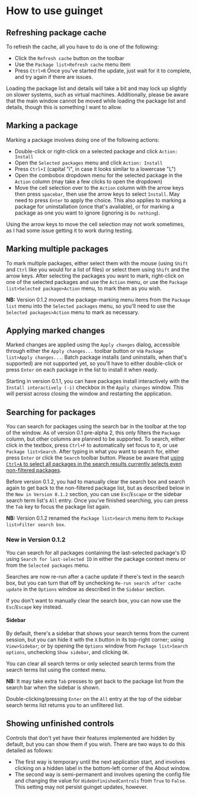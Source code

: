 # How to use guinget

## Refreshing package cache

To refresh the cache, all you have to do is one of the following:
- Click the `Refresh cache` button on the toolbar
- Use the `Package list>Refresh cache` menu item
- Press `Ctrl+R`
Once you've started the update, just wait for it to complete, and try again if there are issues.

Loading the package list and details will take a bit and may lock up slightly on slower systems, such as virtual machines. Additionally, please be aware that the main window cannot be moved while loading the package list and details, though this is something I want to allow.

## Marking a package

Marking a package involves doing one of the following actions:
- Double-click or right-click on a selected package and click `Action: Install`
- Open the `Selected packages` menu and click `Action: Install`
- Press `Ctrl+I` (capital "i", in case it looks similar to a lowercase "L")
- Open the combobox dropdown menu for the selected package in the `Action` column (may take a few clicks to open the dropdown)
- Move the cell selection over to the `Action` column with the arrow keys then press `spacebar`, then use the arrow keys to select `Install`. May need to press `Enter` to apply the choice.
This also applies to marking a package for uninstallation (once that's available), or for marking a package as one you want to ignore (ignoring is `Do nothing`).

Using the arrow keys to move the cell selection may not work sometimes, as I had some issue getting it to work during testing.

## Marking multiple packages

To mark multiple packages, either select them with the mouse (using `Shift` and `Ctrl` like you would for a list of files) or select them using `Shift` and the arrow keys. After selecting the packages you want to mark, right-click on one of the selected packages and use the `Action` menu, or use the `Package list>Selected package>Action` menu, to mark them as you wish.

**NB:** Version 0.1.2 moved the package-marking menu items from the `Package list` menu into the `Selected packages` menu, so you'll need to use the `Selected packages>Action` menu to mark as necessary.

## Applying marked changes

Marked changes are applied using the `Apply changes` dialog, accessible through either the `Apply changes...` toolbar button or via `Package list>Apply changes...`. Batch package installs (and uninstalls, when that's supported) are not supported yet, so you'll have to either double-click or press `Enter` on each package in the list to install it when ready.

Starting in version 0.1.1, you can have packages install interactively with the `Install interactively (-i)` checkbox in the `Apply changes` window. This will persist across closing the window and restarting the application.

## Searching for packages

You can search for packages using the search bar in the toolbar at the top of the window. As of version 0.1 pre-alpha 2, this only filters the `Package` column, but other columns are planned to be supported. To search, either click in the textbox, press `Ctrl+F` to automatically set focus to it, or use `Package list>Search`. After typing in what you want to search for, either press `Enter` or click the `Search` toolbar button. Please be aware that [using `Ctrl+A` to select all packages in the search results currently selects even non-filtered packages](https://github.com/DrewNaylor/guinget/issues/13).

Before version 0.1.2, you had to manually clear the search box and search again to get back to the non-filtered package list, but as described below in the `New in Version 0.1.2` section, you can use `Esc`/`Escape` or the sidebar search term list's `All` entry. Once you've finished searching, you can press the `Tab` key to focus the package list again.

**NB:** Version 0.1.2 renamed the `Package list>Search` menu item to `Package list>Filter search box`.

### New in Version 0.1.2

You can search for all packages containing the last-selected package's ID using `Search for last-selected ID` in either the package context menu or from the `Selected packages` menu.

Searches are now re-run after a cache update if there's text in the search box, but you can turn that off by unchecking `Re-run search after cache update` in the `Options` window as described in the `Sidebar` section.

If you don't want to manually clear the search box, you can now use the `Esc`/`Escape` key instead.

#### Sidebar
By default, there's a sidebar that shows your search terms from the current session, but you can hide it with the `X` button in its top-right corner; using `View>Sidebar`; or by opening the `Options` window from `Package list>Search options`, unchecking `Show sidebar`, and clicking `OK`.

You can clear all search terms or only selected search terms from the search terms list using the context menu.

**NB:** It may take extra `Tab` presses to get back to the package list from the search bar when the sidebar is shown.

Double-clicking/pressing `Enter` on the `All` entry at the top of the sidebar search terms list returns you to an unfiltered list.

## Showing unfinished controls

Controls that don't yet have their features implemented are hidden by default, but you can show them if you wish. There are two ways to do this detailed as follows:
- The first way is temporary until the next application start, and involves clicking on a hidden label in the bottom-left corner of the About window.
- The second way is semi-permanent and involves opening the config file and changing the value for `HideUnfinishedControls` from `True` to `False`. This setting may not persist guinget updates, however.
